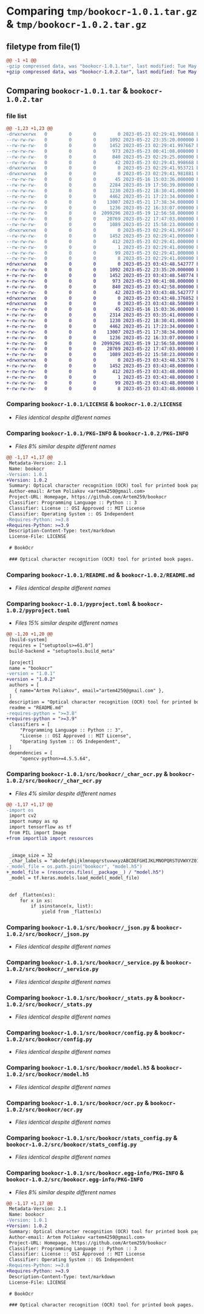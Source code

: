 # Comparing `tmp/bookocr-1.0.1.tar.gz` & `tmp/bookocr-1.0.2.tar.gz`

## filetype from file(1)

```diff
@@ -1 +1 @@
-gzip compressed data, was "bookocr-1.0.1.tar", last modified: Tue May 23 02:29:41 2023, max compression
+gzip compressed data, was "bookocr-1.0.2.tar", last modified: Tue May 23 03:43:48 2023, max compression
```

## Comparing `bookocr-1.0.1.tar` & `bookocr-1.0.2.tar`

### file list

```diff
@@ -1,23 +1,23 @@
-drwxrwxrwx   0        0        0        0 2023-05-23 02:29:41.998668 bookocr-1.0.1/
--rw-rw-rw-   0        0        0     1092 2023-05-22 23:35:20.000000 bookocr-1.0.1/LICENSE
--rw-rw-rw-   0        0        0     1452 2023-05-23 02:29:41.997667 bookocr-1.0.1/PKG-INFO
--rw-rw-rw-   0        0        0      973 2023-05-23 00:41:08.000000 bookocr-1.0.1/README.md
--rw-rw-rw-   0        0        0      840 2023-05-23 02:29:25.000000 bookocr-1.0.1/pyproject.toml
--rw-rw-rw-   0        0        0       42 2023-05-23 02:29:41.998668 bookocr-1.0.1/setup.cfg
-drwxrwxrwx   0        0        0        0 2023-05-23 02:29:41.953721 bookocr-1.0.1/src/
-drwxrwxrwx   0        0        0        0 2023-05-23 02:29:41.981881 bookocr-1.0.1/src/bookocr/
--rw-rw-rw-   0        0        0       45 2023-05-16 15:03:36.000000 bookocr-1.0.1/src/bookocr/__init__.py
--rw-rw-rw-   0        0        0     2284 2023-05-19 17:50:39.000000 bookocr-1.0.1/src/bookocr/_char_ocr.py
--rw-rw-rw-   0        0        0     1230 2023-05-22 18:30:41.000000 bookocr-1.0.1/src/bookocr/_json.py
--rw-rw-rw-   0        0        0     4462 2023-05-21 17:23:34.000000 bookocr-1.0.1/src/bookocr/_service.py
--rw-rw-rw-   0        0        0    13007 2023-05-21 17:38:34.000000 bookocr-1.0.1/src/bookocr/_stats.py
--rw-rw-rw-   0        0        0     1236 2023-05-22 16:33:07.000000 bookocr-1.0.1/src/bookocr/config.py
--rw-rw-rw-   0        0        0  2099296 2023-05-19 12:56:58.000000 bookocr-1.0.1/src/bookocr/model.h5
--rw-rw-rw-   0        0        0    20769 2023-05-22 17:47:03.000000 bookocr-1.0.1/src/bookocr/ocr.py
--rw-rw-rw-   0        0        0     1089 2023-05-22 15:58:23.000000 bookocr-1.0.1/src/bookocr/stats_config.py
-drwxrwxrwx   0        0        0        0 2023-05-23 02:29:41.995667 bookocr-1.0.1/src/bookocr.egg-info/
--rw-rw-rw-   0        0        0     1452 2023-05-23 02:29:41.000000 bookocr-1.0.1/src/bookocr.egg-info/PKG-INFO
--rw-rw-rw-   0        0        0      412 2023-05-23 02:29:41.000000 bookocr-1.0.1/src/bookocr.egg-info/SOURCES.txt
--rw-rw-rw-   0        0        0        1 2023-05-23 02:29:41.000000 bookocr-1.0.1/src/bookocr.egg-info/dependency_links.txt
--rw-rw-rw-   0        0        0       99 2023-05-23 02:29:41.000000 bookocr-1.0.1/src/bookocr.egg-info/requires.txt
--rw-rw-rw-   0        0        0        8 2023-05-23 02:29:41.000000 bookocr-1.0.1/src/bookocr.egg-info/top_level.txt
+drwxrwxrwx   0        0        0        0 2023-05-23 03:43:48.542777 bookocr-1.0.2/
+-rw-rw-rw-   0        0        0     1092 2023-05-22 23:35:20.000000 bookocr-1.0.2/LICENSE
+-rw-rw-rw-   0        0        0     1452 2023-05-23 03:43:48.540774 bookocr-1.0.2/PKG-INFO
+-rw-rw-rw-   0        0        0      973 2023-05-23 00:41:08.000000 bookocr-1.0.2/README.md
+-rw-rw-rw-   0        0        0      840 2023-05-23 03:42:58.000000 bookocr-1.0.2/pyproject.toml
+-rw-rw-rw-   0        0        0       42 2023-05-23 03:43:48.542777 bookocr-1.0.2/setup.cfg
+drwxrwxrwx   0        0        0        0 2023-05-23 03:43:48.376852 bookocr-1.0.2/src/
+drwxrwxrwx   0        0        0        0 2023-05-23 03:43:48.500089 bookocr-1.0.2/src/bookocr/
+-rw-rw-rw-   0        0        0       45 2023-05-16 15:03:36.000000 bookocr-1.0.2/src/bookocr/__init__.py
+-rw-rw-rw-   0        0        0     2314 2023-05-23 03:35:41.000000 bookocr-1.0.2/src/bookocr/_char_ocr.py
+-rw-rw-rw-   0        0        0     1230 2023-05-22 18:30:41.000000 bookocr-1.0.2/src/bookocr/_json.py
+-rw-rw-rw-   0        0        0     4462 2023-05-21 17:23:34.000000 bookocr-1.0.2/src/bookocr/_service.py
+-rw-rw-rw-   0        0        0    13007 2023-05-21 17:38:34.000000 bookocr-1.0.2/src/bookocr/_stats.py
+-rw-rw-rw-   0        0        0     1236 2023-05-22 16:33:07.000000 bookocr-1.0.2/src/bookocr/config.py
+-rw-rw-rw-   0        0        0  2099296 2023-05-19 12:56:58.000000 bookocr-1.0.2/src/bookocr/model.h5
+-rw-rw-rw-   0        0        0    20769 2023-05-22 17:47:03.000000 bookocr-1.0.2/src/bookocr/ocr.py
+-rw-rw-rw-   0        0        0     1089 2023-05-22 15:58:23.000000 bookocr-1.0.2/src/bookocr/stats_config.py
+drwxrwxrwx   0        0        0        0 2023-05-23 03:43:48.538776 bookocr-1.0.2/src/bookocr.egg-info/
+-rw-rw-rw-   0        0        0     1452 2023-05-23 03:43:48.000000 bookocr-1.0.2/src/bookocr.egg-info/PKG-INFO
+-rw-rw-rw-   0        0        0      412 2023-05-23 03:43:48.000000 bookocr-1.0.2/src/bookocr.egg-info/SOURCES.txt
+-rw-rw-rw-   0        0        0        1 2023-05-23 03:43:48.000000 bookocr-1.0.2/src/bookocr.egg-info/dependency_links.txt
+-rw-rw-rw-   0        0        0       99 2023-05-23 03:43:48.000000 bookocr-1.0.2/src/bookocr.egg-info/requires.txt
+-rw-rw-rw-   0        0        0        8 2023-05-23 03:43:48.000000 bookocr-1.0.2/src/bookocr.egg-info/top_level.txt
```

### Comparing `bookocr-1.0.1/LICENSE` & `bookocr-1.0.2/LICENSE`

 * *Files identical despite different names*

### Comparing `bookocr-1.0.1/PKG-INFO` & `bookocr-1.0.2/PKG-INFO`

 * *Files 8% similar despite different names*

```diff
@@ -1,17 +1,17 @@
 Metadata-Version: 2.1
 Name: bookocr
-Version: 1.0.1
+Version: 1.0.2
 Summary: Optical character recognition (OCR) tool for printed book pages
 Author-email: Artem Poliakov <artem4250@gmail.com>
 Project-URL: Homepage, https://github.com/Artem259/bookocr
 Classifier: Programming Language :: Python :: 3
 Classifier: License :: OSI Approved :: MIT License
 Classifier: Operating System :: OS Independent
-Requires-Python: >=3.8
+Requires-Python: >=3.9
 Description-Content-Type: text/markdown
 License-File: LICENSE
 
 # BookOcr
 
 ### Optical character recognition (OCR) tool for printed book pages.
```

### Comparing `bookocr-1.0.1/README.md` & `bookocr-1.0.2/README.md`

 * *Files identical despite different names*

### Comparing `bookocr-1.0.1/pyproject.toml` & `bookocr-1.0.2/pyproject.toml`

 * *Files 15% similar despite different names*

```diff
@@ -1,20 +1,20 @@
 [build-system]
 requires = ["setuptools>=61.0"]
 build-backend = "setuptools.build_meta"
 
 [project]
 name = "bookocr"
-version = "1.0.1"
+version = "1.0.2"
 authors = [
   { name="Artem Poliakov", email="artem4250@gmail.com" },
 ]
 description = "Optical character recognition (OCR) tool for printed book pages"
 readme = "README.md"
-requires-python = ">=3.8"
+requires-python = ">=3.9"
 classifiers = [
     "Programming Language :: Python :: 3",
     "License :: OSI Approved :: MIT License",
     "Operating System :: OS Independent",
 ]
 dependencies = [
     "opencv-python>=4.5.5.64",
```

### Comparing `bookocr-1.0.1/src/bookocr/_char_ocr.py` & `bookocr-1.0.2/src/bookocr/_char_ocr.py`

 * *Files 4% similar despite different names*

```diff
@@ -1,17 +1,17 @@
-import os
 import cv2
 import numpy as np
 import tensorflow as tf
 from PIL import Image
+from importlib import resources
 
 
 _image_size = 32
 _char_labels = "abcdefghijklmnopqrstuvwxyzABCDEFGHIJKLMNOPQRSTUVWXYZ0123456789.,?!:;-()&'"
-_model_file = os.path.join("bookocr", "model.h5")
+_model_file = (resources.files(__package__) / "model.h5")
 _model = tf.keras.models.load_model(_model_file)
 
 
 def _flatten(xs):
     for x in xs:
         if isinstance(x, list):
             yield from _flatten(x)
```

### Comparing `bookocr-1.0.1/src/bookocr/_json.py` & `bookocr-1.0.2/src/bookocr/_json.py`

 * *Files identical despite different names*

### Comparing `bookocr-1.0.1/src/bookocr/_service.py` & `bookocr-1.0.2/src/bookocr/_service.py`

 * *Files identical despite different names*

### Comparing `bookocr-1.0.1/src/bookocr/_stats.py` & `bookocr-1.0.2/src/bookocr/_stats.py`

 * *Files identical despite different names*

### Comparing `bookocr-1.0.1/src/bookocr/config.py` & `bookocr-1.0.2/src/bookocr/config.py`

 * *Files identical despite different names*

### Comparing `bookocr-1.0.1/src/bookocr/model.h5` & `bookocr-1.0.2/src/bookocr/model.h5`

 * *Files identical despite different names*

### Comparing `bookocr-1.0.1/src/bookocr/ocr.py` & `bookocr-1.0.2/src/bookocr/ocr.py`

 * *Files identical despite different names*

### Comparing `bookocr-1.0.1/src/bookocr/stats_config.py` & `bookocr-1.0.2/src/bookocr/stats_config.py`

 * *Files identical despite different names*

### Comparing `bookocr-1.0.1/src/bookocr.egg-info/PKG-INFO` & `bookocr-1.0.2/src/bookocr.egg-info/PKG-INFO`

 * *Files 8% similar despite different names*

```diff
@@ -1,17 +1,17 @@
 Metadata-Version: 2.1
 Name: bookocr
-Version: 1.0.1
+Version: 1.0.2
 Summary: Optical character recognition (OCR) tool for printed book pages
 Author-email: Artem Poliakov <artem4250@gmail.com>
 Project-URL: Homepage, https://github.com/Artem259/bookocr
 Classifier: Programming Language :: Python :: 3
 Classifier: License :: OSI Approved :: MIT License
 Classifier: Operating System :: OS Independent
-Requires-Python: >=3.8
+Requires-Python: >=3.9
 Description-Content-Type: text/markdown
 License-File: LICENSE
 
 # BookOcr
 
 ### Optical character recognition (OCR) tool for printed book pages.
```

